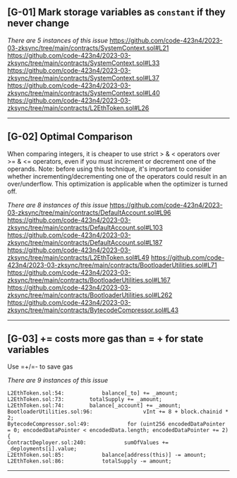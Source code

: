 ## [G-01] Mark storage variables as `constant` if they never change

*There are 5 instances of this issue*
https://github.com/code-423n4/2023-03-zksync/tree/main/contracts/SystemContext.sol#L21
https://github.com/code-423n4/2023-03-zksync/tree/main/contracts/SystemContext.sol#L33
https://github.com/code-423n4/2023-03-zksync/tree/main/contracts/SystemContext.sol#L37
https://github.com/code-423n4/2023-03-zksync/tree/main/contracts/SystemContext.sol#L40
https://github.com/code-423n4/2023-03-zksync/tree/main/contracts/L2EthToken.sol#L26

---

## [G-02] Optimal Comparison

When comparing integers, it is cheaper to use strict > & < operators over >= & <= operators, even if you must increment or decrement one of the operands. Note: before using this technique, it's important to consider whether incrementing/decrementing one of the operators could result in an over/underflow. This optimization is applicable when the optimizer is turned off.

*There are 8 instances of this issue*
https://github.com/code-423n4/2023-03-zksync/tree/main/contracts/DefaultAccount.sol#L96
https://github.com/code-423n4/2023-03-zksync/tree/main/contracts/DefaultAccount.sol#L103
https://github.com/code-423n4/2023-03-zksync/tree/main/contracts/DefaultAccount.sol#L187
https://github.com/code-423n4/2023-03-zksync/tree/main/contracts/L2EthToken.sol#L49
https://github.com/code-423n4/2023-03-zksync/tree/main/contracts/BootloaderUtilities.sol#L71
https://github.com/code-423n4/2023-03-zksync/tree/main/contracts/BootloaderUtilities.sol#L167
https://github.com/code-423n4/2023-03-zksync/tree/main/contracts/BootloaderUtilities.sol#L262
https://github.com/code-423n4/2023-03-zksync/tree/main/contracts/BytecodeCompressor.sol#L43

---

## [G-03] += costs more gas than = + for state variables

Use =+/=- to save gas

*There are 9 instances of this issue*
```
L2EthToken.sol:54:            balance[_to] += _amount;
L2EthToken.sol:73:        totalSupply += _amount;
L2EthToken.sol:74:        balance[_account] += _amount;
BootloaderUtilities.sol:96:                vInt += 8 + block.chainid * 2;
BytecodeCompressor.sol:49:            for (uint256 encodedDataPointer = 0; encodedDataPointer < encodedData.length; encodedDataPointer += 2) {
ContractDeployer.sol:240:            sumOfValues += _deployments[i].value;
L2EthToken.sol:85:            balance[address(this)] -= amount;
L2EthToken.sol:86:            totalSupply -= amount;
```

---
